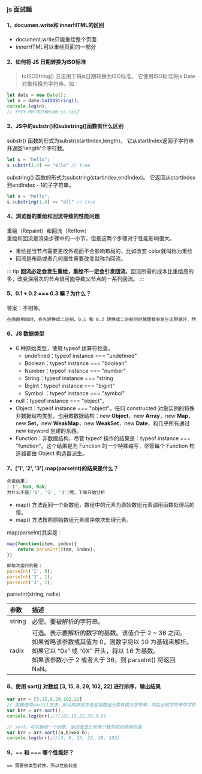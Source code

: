 ### js 面试题

#### 1、documen.write和 innerHTML的区别

* document.write只能重绘整个页面
* innerHTML可以重绘页面的一部分

#### 2、如何将 JS 日期转换为ISO标准

>toISOString() 方法用于将js日期转换为ISO标准。 它使用ISO标准将js Date对象转换为字符串。如：

```js
let date = new Date();
let n = date.toISOString();
console.log(n);
// YYYY-MM-DDTHH:mm:ss.sssZ
```

#### 3、JS中的substr()和substring()函数有什么区别

substr() 函数的形式为substr(startIndex,length)。 它从startIndex返回子字符串并返回'length'个字符数。

```js
let s = "hello";
s.substr(1,4) == "ello" // true
```

substring() 函数的形式为substring(startIndex,endIndex)。 它返回从startIndex到endIndex - 1的子字符串。

```js
let s = "hello";
s.substring(1,4) == "ell" // true
```

#### 4、浏览器的重绘和回流导致的性能问题

重绘（Repaint）和回流（Reflow）  
重绘和回流是渲染步骤中的一小节，但是这两个步骤对于性能影响很大。

* 重绘是当节点需要更改外观而不会影响布局的，比如改变 color就叫称为重绘
* 回流是布局或者几何属性需要改变就称为回流。

::: tip
**回流必定会发生重绘，重绘不一定会引发回流**。回流所需的成本比重绘高的多，改变深层次的节点很可能导致父节点的一系列回流。
:::

#### 5、0.1 + 0.2 === 0.3 嘛？为什么？

答案：不相等。

```md  
在两数相加时，会先转换成二进制，0.1 和 0.2 转换成二进制的时候尾数会发生无限循环，然后进行对阶运算，JS 引擎对二进制进行截断，所以造成精度丢失。
```

#### 6、JS 数据类型


+ 6 种原始类型，使用 typeof 运算符检查。
    - undefined：typeof instance === "undefined"
    - Boolean：typeof instance === "boolean"
    - Number：typeof instance === "number"
    - String：typeof instance === "string
    - BigInt：typeof instance === "bigint"
    - Symbol ：typeof instance === "symbol"
+ null：typeof instance === "object"。
+ Object：typeof instance === "object"。任何 constructed 对象实例的特殊非数据结构类型，也用做数据结构：new **Object**，new **Array**，new **Map**，new **Set**，new **WeakMap**，new **WeakSet**，new **Date**，和几乎所有通过 new keyword 创建的东西。
+ Function：非数据结构，尽管 typeof 操作的结果是：typeof instance === "function"。这个结果是为 Function 的一个特殊缩写，尽管每个 Function 构造器都由 Object 构造器派生。


#### 7、['1', '2', '3'].map(parseInt)的结果是什么？

```md
先说结果：
['1', NaN, NaN]
为什么不是['1', '2', '3']呢，下面开始分析
```

* map() 方法返回一个新数组，数组中的元素为原始数组元素调用函数处理后的值。
* map() 方法按照原始数组元素顺序依次处理元素。

map(parseInt)其实是：

```js
map(function(item, index){
    return parseInt(item, index);
})

即依次运行的是：
parseInt('1', 0);
parseInt('2', 1);
parseInt('3', 2);
```

parseInt(string, radix)

| 参数              | 描述             |
|:---|:--|
|string|必需。要被解析的字符串。|
|radix|可选。表示要解析的数字的基数。该值介于 2 ~ 36 之间。<br>如果省略该参数或其值为 0，则数字将以 10 为基础来解析。如果它以 “0x” 或 “0X” 开头，将以 16 为基数。<br>如果该参数小于 2 或者大于 36，则 parseInt() 将返回 NaN。|

#### 8、使用 sort() 对数组 [3, 15, 8, 29, 102, 22] 进行排序，输出结果

```js
var arr = [3,15,8,29,102,22]
// 直接使用sort()方法，默认的排序方法会将数组元素转换为字符串，然后比较字符串中字符的UTF-16编码顺序来进行排序。
var brr = arr.sort();
console.log(brr);//[102,15,22,29,3,8]

// sort，可以接收一个函数，返回值是比较两个数的相对顺序的值
var brr = arr.sort((a,b)=>a-b);
console.log(brr);//[3, 8, 15, 22, 29, 102]
```

#### 9、== 和 === 哪个性能好？

```md
== 需要做类型转换，所以性能较差
```
